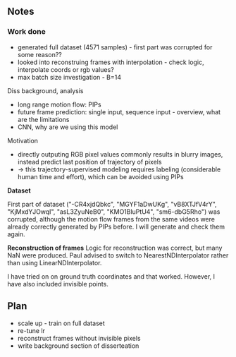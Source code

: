 ## Notes ##
### Work done
- generated full dataset (4571 samples) - first part was corrupted for some reason??
- looked into reconstruing frames with interpolation - check logic, interpolate coords or rgb values?
- max batch size investigation - B=14

Diss background, analysis
   - long range motion flow: PIPs
   - future frame prediction: single input, sequence input - overview, what are the limitations
   - CNN, why are we using this model
    
Motivation
   - directly outputing RGB pixel values commonly results in blurry images, instead predict last position of trajectory of pixels
   - -> this trajectory-supervised modeling requires labeling (considerable human time and effort), which can be avoided using PIPs

__Dataset__

First part of dataset ("-CR4xjdQbkc", "MGYF1aDwUKg", "vB8XTJfV4rY", "KjMxdYJOwqI", "asL3ZyuNeB0", "KMO1BluPtU4", "sm6-dbG5Rho") was corrupted, although the motion flow frames from the same videos were already correctly generated by PIPs before.
I will generate and check them again.

__Reconstruction of frames__
Logic for reconstruction was correct, but many NaN were produced. Paul advised to switch to NearestNDInterpolator rather than using LinearNDInterpolator.

I have tried on on ground truth coordinates and that worked. However, I have also included invisible points.

## Plan ##
* scale up - train on full dataset
* re-tune lr
* reconstruct frames without invisible pixels
* write background section of disserteation


